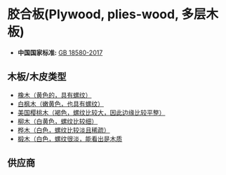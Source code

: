 # 胶合板(Plywood, plies-wood, 多层木板)

- **中国国家标准:** [GB 18580-2017](http://www.gb688.cn/bzgk/gb/std_list?p.p1=0&p.p90=circulation_date&p.p91=desc&p.p2=GB18580)



## 木板/木皮类型

- [橡木（黄色的，具有螺纹）](https://detail.1688.com/offer/674487733092.html?spm=a26352.13672862.offerlist.104.502020ba3xO6dQ)
- [白枫木（嫩黄色，也具有螺纹）](https://detail.1688.com/offer/552710925859.html?spm=a26352.13672862.offerlist.73.502020ba3xO6dQ)
- [美国樱桃木（褐色，螺纹比较大，因此边缘比较平整）](https://detail.1688.com/offer/549065693013.html?spm=a261y.7663282.108118130105804.17.43b5651bb6RN8C)
- [柳木（白黄色，螺纹比较细）](https://detail.1688.com/offer/624334432916.html?spm=a261y.7663282.108118130105804.21.43b5651bb6RN8C&scm=1007.19151.204703.00&ODitemId=552710925859&itemId=624334432916&pvid=f6c041c2-52c4-460b-8046-9307efdea503&extStr=624334432916..552710925859..3245263835..1.0..1.0..0.0..1.0..oI2ISwg..1032585..no..odTab..213250_17282_16514_16834_18754_17922_16962_17474_17538_17410_18114_18050_265218..f6c041c2-52c4-460b-8046-9307efdea503..0.0..1007.19151.204703.0..2147483647..1.0..-10......0..-1......)
- [桦木（白色，螺纹比较淡且稀疏）](https://detail.1688.com/offer/562206318761.html?spm=a261y.7663282.108118130105804.22.43b5651bb6RN8C&scm=1007.19151.204703.00&ODitemId=552710925859&itemId=562206318761&pvid=f6c041c2-52c4-460b-8046-9307efdea503&extStr=562206318761..552710925859..3245263835..1.0..1.0..0.0..1.0..oI2ISwg..1032585..no..odTab..213250_17538_17282_18754_21186_16962_18114_16834_16514_17474_17410_17922_18050_265218_2191362..f6c041c2-52c4-460b-8046-9307efdea503..0.0..1007.19151.204703.0..2147483647..1.0..-10......0..-1......)
- [椴木（白色，螺纹很淡，能看出是木质](https://item.taobao.com/item.htm?spm=a1z10.5-c-s.w4002-15864392232.16.4993cc70gdFzYG&id=554028677520)



## 供应商

